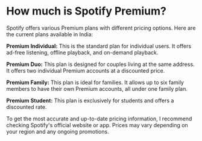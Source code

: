 # How much is Spotify Premium?

Spotify offers various Premium plans with different pricing options. Here are the current plans available in India:   

**Premium Individual:** This is the standard plan for individual users. It offers ad-free listening, offline playback, and on-demand playback.   

**Premium Duo:** This plan is designed for couples living at the same address. It offers two individual Premium accounts at a discounted price.   

**Premium Family:** This plan is ideal for families. It allows up to six family members to have their own Premium accounts, all under one family plan.   

**Premium Student:** This plan is exclusively for students and offers a discounted rate.   

To get the most accurate and up-to-date pricing information, I recommend checking Spotify's official website or app. Prices may vary depending on your region and any ongoing promotions.

